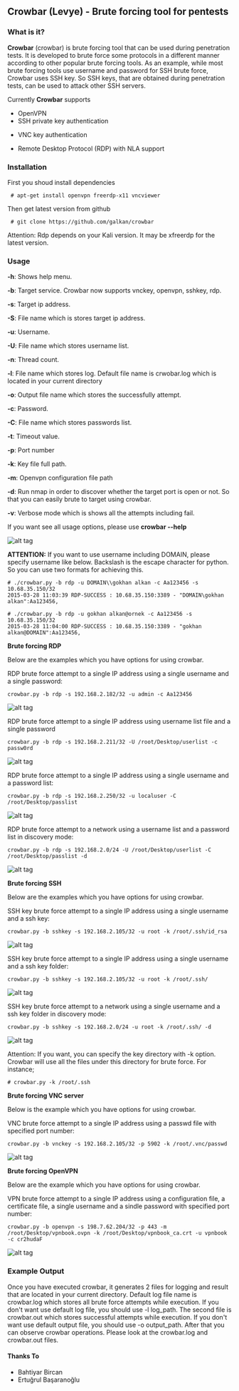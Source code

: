 ## Crowbar (Levye) - Brute forcing tool for pentests
 

### What is it?

**Crowbar** (crowbar) is brute forcing tool that can be used during penetration tests. It is developed to brute force some protocols in a different manner according to other popular brute forcing tools. As an example, while most brute forcing tools use username and password for SSH brute force, Crowbar uses SSH key. So SSH keys, that are obtained during penetration tests, can be used to attack other SSH servers. 

Currently **Crowbar** supports  
- OpenVPN
- SSH private key authentication
+ VNC key authentication
* Remote Desktop Protocol (RDP) with NLA support

### Installation

First you shoud install dependencies
```
 # apt-get install openvpn freerdp-x11 vncviewer
```

Then get latest version from github  
```
 # git clone https://github.com/galkan/crowbar 
```

Attention: Rdp depends on your Kali version. It may be xfreerdp for the latest version.

### Usage

**-h**: Shows help menu.

**-b**: Target service. Crowbar now supports vnckey, openvpn, sshkey, rdp.

**-s**: Target ip address.

**-S**: File name which is stores target ip address.

**-u**: Username.

**-U**: File name which stores username list.

**-n**: Thread count.

**-l**: File name which stores log. Default file name is crwobar.log which is located in your current directory

**-o**: Output file name which stores the successfully attempt.

**-c**: Password.

**-C**: File name which stores passwords list.

**-t**: Timeout value.

**-p**: Port number 

**-k**: Key file full path. 

**-m**: Openvpn configuration file path

**-d**: Run nmap in order to discover whether the target port is open or not. So that you can easily brute to target using crowbar. 

**-v**: Verbose mode which is shows all the attempts including fail.


If you want see all usage options, please use **crowbar --help** 

![alt tag](https://raw.githubusercontent.com/galkan/crowbar/master/images/crowbar-parola-dosyasi.jpg) 

**ATTENTION:** If you want to use username including DOMAIN, please specify username like below. Backslash is the escape character for python. So you can use two formats for achieving this.

```
# ./crowbar.py -b rdp -u DOMAIN\\gokhan alkan -c Aa123456 -s 10.68.35.150/32 
2015-03-28 11:03:39 RDP-SUCCESS : 10.68.35.150:3389 - "DOMAIN\gokhan alkan":Aa123456,
```

```
# ./crowbar.py -b rdp -u gokhan alkan@ornek -c Aa123456 -s 10.68.35.150/32 
2015-03-28 11:04:00 RDP-SUCCESS : 10.68.35.150:3389 - "gokhan alkan@DOMAIN":Aa123456,
```


**Brute forcing RDP**  

Below are the examples which you have options for using crowbar. 

RDP brute force attempt to a single IP address using a single username and a single password:

```
crowbar.py -b rdp -s 192.168.2.182/32 -u admin -c Aa123456
```
![alt tag](https://raw.githubusercontent.com/galkan/crowbar/master/images/crowbar-rdp.jpg)


RDP brute force attempt to a single IP address using username list file and a single password

```
crowbar.py -b rdp -s 192.168.2.211/32 -U /root/Desktop/userlist -c passw0rd
```
![alt tag](https://raw.githubusercontent.com/galkan/crowbar/master/images/crowvar-rdp-dosya.jpg)


RDP brute force attempt to a single IP address using a single username and a password list:
```
crowbar.py -b rdp -s 192.168.2.250/32 -u localuser -C /root/Desktop/passlist
```
![alt tag](https://raw.githubusercontent.com/galkan/crowbar/master/images/crowvar-rdp-dosya2.jpg)


RDP brute force attempt to a network using a username list and a password list in discovery mode:
```
crowbar.py -b rdp -s 192.168.2.0/24 -U /root/Desktop/userlist -C /root/Desktop/passlist -d
```
![alt tag](https://raw.githubusercontent.com/galkan/crowbar/master/images/crowvar-rdp-kadi-parola-dosya.jpg)


**Brute forcing SSH**  

Below are the examples which you have options for using crowbar.


SSH key brute force attempt to a single IP address using a single username and a ssh key:

```
crowbar.py -b sshkey -s 192.168.2.105/32 -u root -k /root/.ssh/id_rsa
```
![alt tag](https://raw.githubusercontent.com/galkan/crowbar/master/images/crowbar-ssh1.jpg)


SSH key brute force attempt to a single IP address using a single username and a ssh key folder:
```
crowbar.py -b sshkey -s 192.168.2.105/32 -u root -k /root/.ssh/
```
![alt tag](https://raw.githubusercontent.com/galkan/crowbar/master/images/crowbar-ssh2.jpg)


SSH key brute force attempt to a network using a single username and a ssh key folder in discovery mode:
```
crowbar.py -b sshkey -s 192.168.2.0/24 -u root -k /root/.ssh/ -d
```
![alt tag](https://raw.githubusercontent.com/galkan/crowbar/master/images/crowbar-ssh3.jpg)

Attention: If you want, you can specify the key directory with -k option. Crowbar will use all the files under this directory for brute force. For instance;

``# crowbar.py -k /root/.ssh``


**Brute forcing VNC server**  

Below is the example which you have options for using crowbar.

VNC brute force attempt to a single IP address using a passwd file with specified port number:

```
crowbar.py -b vnckey -s 192.168.2.105/32 -p 5902 -k /root/.vnc/passwd 
```
![alt tag](https://raw.githubusercontent.com/galkan/crowbar/master/images/crowbar-vnc.jpg)


**Brute forcing OpenVPN**  

Below are the example which you have options for using crowbar.

VPN brute force attempt to a single IP address using a configuration file, a certificate file, a single username and a sindle password with specified port number:

```
crowbar.py -b openvpn -s 198.7.62.204/32 -p 443 -m /root/Desktop/vpnbook.ovpn -k /root/Desktop/vpnbook_ca.crt -u vpnbook -c cr2hudaF
```
![alt tag](https://raw.githubusercontent.com/galkan/crowbar/master/images/crowbar-vpn.jpg)


### Example Output

Once you have executed crowbar, it generates 2 files for logging and result that are located in your current directory. Default log file name is crowbar.log which stores all brute force attempts while execution. If you don't want use default log file, you should use -l log_path. The second file is crowbar.out which stores successful attempts while execution. If you don't want use default output file, you should use -o output_path. After that you can observe crowbar operations. Please look at the crowbar.log and crowbar.out files. 

#### Thanks To
 
 - Bahtiyar Bircan
 - Ertuğrul Başaranoğlu
